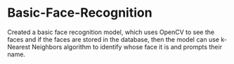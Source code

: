 # Basic-Face-Recognition
Created a basic face recognition model, which uses OpenCV to see the faces and if the faces are stored in the database, then the model can use k-Nearest Neighbors algorithm to identify whose face it is and prompts their name.
